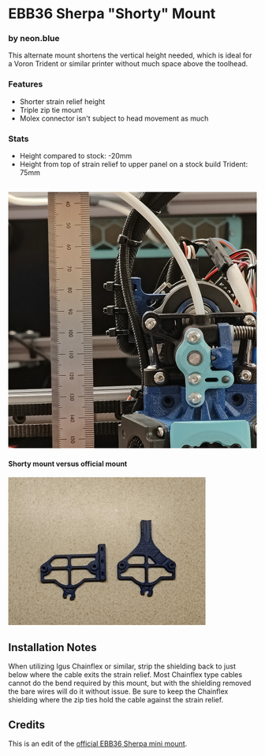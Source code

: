 # EBB36 Sherpa "Shorty" Mount
### by neon.blue

This alternate mount shortens the vertical height needed, which is ideal for a Voron Trident or similar printer without much space above the toolhead.

### Features
 * Shorter strain relief height
 * Triple zip tie mount
 * Molex connector isn't subject to head movement as much

### Stats
 * Height compared to stock: -20mm
 * Height from top of strain relief to upper panel on a stock build Trident: 75mm

<br>

<img src="Images/height.jpg" width="640">

#### Shorty mount versus official mount

<img src="Images/comparison.jpg" width="400">

## Installation Notes
When utilizing Igus Chainflex or similar, strip the shielding back to just below where the cable exits the strain relief. Most Chainflex type cables cannot do the bend required by this mount, but with the shielding removed the bare wires will do it without issue. Be sure to keep the Chainflex shielding where the zip ties hold the cable against the strain relief.

## Credits

This is an edit of the [official EBB36 Sherpa mini mount](https://github.com/Armchair-Engineering/Xol-Toolhead/blob/main/STL/EBB%20Mounts/EBB36%20Mount%20-%20Sherpa-Mini%20%5Bstrain%20relief%5D.stl).
